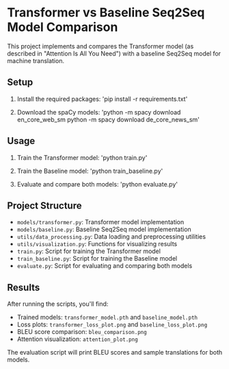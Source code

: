 # Transformer vs Baseline Seq2Seq Model Comparison

This project implements and compares the Transformer model (as described in "Attention Is All You Need") with a baseline Seq2Seq model for machine translation.

## Setup

1. Install the required packages: 'pip install -r requirements.txt'

2. Download the spaCy models: 
'python -m spacy download en_core_web_sm
python -m spacy download de_core_news_sm'

## Usage

1. Train the Transformer model: 'python train.py'

2. Train the Baseline model: 'python train_baseline.py'

3. Evaluate and compare both models: 'python evaluate.py'

## Project Structure

- `models/transformer.py`: Transformer model implementation
- `models/baseline.py`: Baseline Seq2Seq model implementation
- `utils/data_processing.py`: Data loading and preprocessing utilities
- `utils/visualization.py`: Functions for visualizing results
- `train.py`: Script for training the Transformer model
- `train_baseline.py`: Script for training the Baseline model
- `evaluate.py`: Script for evaluating and comparing both models

## Results

After running the scripts, you'll find:
- Trained models: `transformer_model.pth` and `baseline_model.pth`
- Loss plots: `transformer_loss_plot.png` and `baseline_loss_plot.png`
- BLEU score comparison: `bleu_comparison.png`
- Attention visualization: `attention_plot.png`

The evaluation script will print BLEU scores and sample translations for both models.

